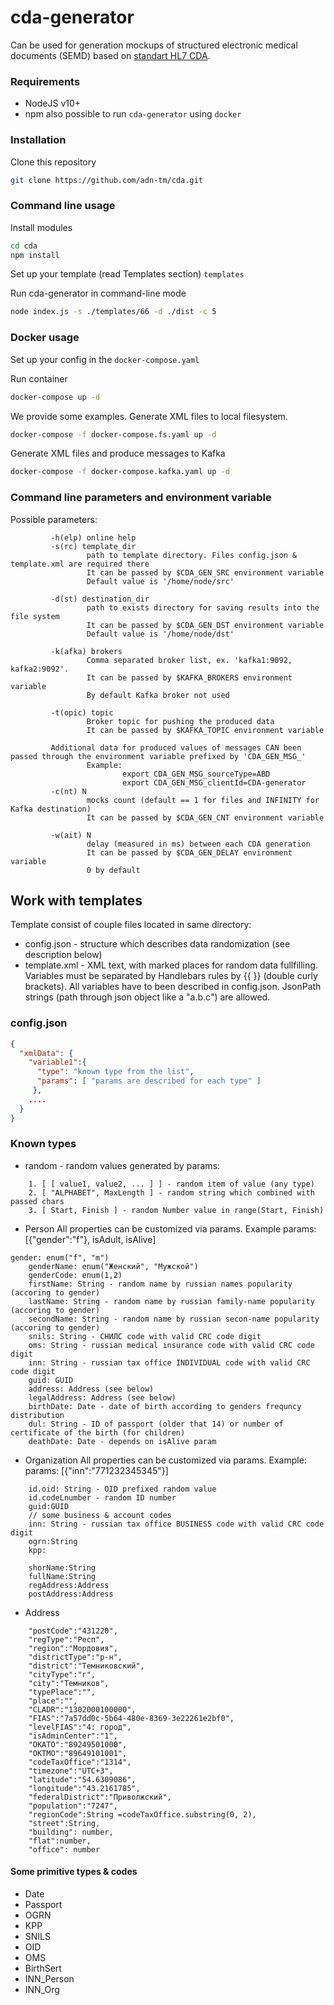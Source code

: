 # cda-generator 
Can be used for generation mockups of structured electronic medical documents (SEMD) based on [standart HL7 CDA](http://www.hl7.org/implement/standards/product_brief.cfm?product_id=496).

### Requirements
* NodeJS v10+ 
* npm 
also possible to run `cda-generator` using `docker`

### Installation
Clone this repository
``` bash
git clone https://github.com/adn-tm/cda.git
```

### Command line usage
Install modules
``` bash
cd cda
npm install
```
Set up your template (read Templates section)
`templates`  

Run cda-generator in command-line mode 
``` bash
node index.js -s ./templates/66 -d ./dist -c 5
```
### Docker usage
Set up your config in the `docker-compose.yaml`

Run container
``` bash
docker-compose up -d
```
We provide some examples.
Generate XML files to local filesystem.
``` bash
docker-compose -f docker-compose.fs.yaml up -d 
```
Generate XML files and produce messages to Kafka
``` bash
docker-compose -f docker-compose.kafka.yaml up -d 
```

### Command line parameters and environment variable 
Possible parameters:
````
         -h(elp) online help 
         -s(rc) template_dir
                 path to template directory. Files config.json & template.xml are required there
                 It can be passed by $CDA_GEN_SRC environment variable
                 Default value is '/home/node/src'

         -d(st) destination_dir
                 path to exists directory for saving results into the file system
                 It can be passed by $CDA_GEN_DST environment variable
                 Default value is '/home/node/dst'

         -k(afka) brokers
                 Comma separated broker list, ex. 'kafka1:9092, kafka2:9092'.
                 It can be passed by $KAFKA_BROKERS environment variable
                 By default Kafka broker not used

         -t(opic) topic
                 Broker topic for pushing the produced data
                 It can be passed by $KAFKA_TOPIC environment variable

         Additional data for produced values of messages CAN been passed through the environment variable prefixed by 'CDA_GEN_MSG_'
                 Example:
                         export CDA_GEN_MSG_sourceType=ABD
                         export CDA_GEN_MSG_clientId=CDA-generator
         -c(nt) N
                 mocks count (default == 1 for files and INFINITY for Kafka destination)
                 It can be passed by $CDA_GEN_CNT environment variable

         -w(ait) N
                 delay (measured in ms) between each CDA generation
                 It can be passed by $CDA_GEN_DELAY environment variable
                 0 by default
````
## Work with templates
Template consist of couple files located in same directory:
- config.json - structure which describes data randomization (see description below)
- template.xml - XML text, with marked places for random data fullfilling. Variables must be separated by Handlebars rules by {{ }} (double curly brackets). All variables have to
been described in config.json. JsonPath strings (path through json object like a "a.b.c") are allowed.

### config.json

```json
{
  "xmlData": {
    "variable1":{
      "type": "known type from the list",
      "params": [ "params are described for each type" ]    
     }, 
    ....
  }
}
```

### Known types
- random - random values generated by params:
```
    1. [ [ value1, value2, ... ] ] - random item of value (any type)
    2. [ "ALPHABET", MaxLength ] - random string which combined with passed chars
    3. [ Start, Finish ] - random Number value in range(Start, Finish)
```
 
- Person
  All properties can be customized via params.
  Example params: [{"gender":"f"}, isAdult, isAlive]

```
gender: enum("f", "m")
    genderName: enum("Женский", "Мужской")
    genderCode: enum(1,2)
    firstName: String - random name by russian names popularity (accoring to gender)
    lastName: String - random name by russian family-name popularity (accoring to gender)
    secondName: String - random name by russian secon-name popularity (accoring to gender)
    snils: String - СНИЛС code with valid CRC code digit
    oms: String - russian medical insurance code with valid CRC code digit
    inn: String - russian tax office INDIVIDUAL code with valid CRC code digit
    guid: GUID
    address: Address (see below)
    legalAddress: Address (see below)
    birthDate: Date - date of birth according to genders frequncy distribution
    dul: String - ID of passport (older that 14) or number of certificate of the birth (for children)
    deathDate: Date - depends on isAlive param
```

- Organization
All properties can be customized via params.
Example: params: [{"inn":"771232345345"}]
```
    id.oid: String - OID prefixed random value
    id.codeLnumber - random ID number
    guid:GUID
    // some business & account codes
    inn: String - russian tax office BUSINESS code with valid CRC code digit
    ogrn:String
    kpp:
    
    shorName:String
    fullName:String
    regAddress:Address
    postAddress:Address
```

- Address
```
    "postCode":"431220",
    "regType":"Респ",
    "region":"Мордовия",
    "districtType":"р-н",
    "district":"Темниковский",
    "cityType":"г",
    "city":"Темников",
    "typePlace":"",
    "place":"",
    "CLADR":"1302000100000",
    "FIAS":"7a57dd0c-5b64-480e-8369-3e22261e2bf0",
    "levelFIAS":"4: город",
    "isAdminCenter":"1",
    "OKATO":"89249501000",
    "OKTMO":"89649101001",
    "codeTaxOffice":"1314",
    "timezone":"UTC+3",
    "latitude":"54.6309086",
    "longitude":"43.2161785",
    "federalDistrict":"Приволжский",
    "population":"7247",
    "regionCode":String =codeTaxOffice.substring(0, 2),
    "street":String,
    "building": number,
    "flat":number,
    "office": number
```
#### Some primitive types & codes 
- Date
- Passport
- OGRN
- KPP
- SNILS
- OID
- OMS
- BirthSert
- INN_Person
- INN_Org
